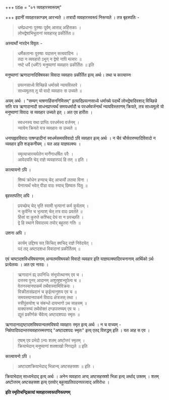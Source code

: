 +++
title = "०१ व्यवहारस्वरूपम्"

+++
इदानीं व्यवहारकाण्डम् आरभ्यते । तत्रादौ व्यवहारस्वरूपं निरूप्यते । तत्र बृहस्पतिः - 

> धर्मप्रधानाः पुरुषाः पूर्वम् आसन्न् अहिंसकाः ।  
> लोभद्वेषाभिभूतानां व्यवहारह् प्रकीर्तितः॥

अस्यार्थो नारदेन विवृतः - 

> धर्मैकतानाः पुरुषाः यदासन् सत्यवादिनः ।  
> तदा न व्यवहारो ऽभून् न द्वेषो नापि मत्सरः ॥  
> नष्टे धर्पे (धर्मे?) मनुष्याणां व्यवहारः प्रकीर्तितः ॥ इति

मनुष्याणां ऋणादानादिविषयका विवादा व्यवहारः प्रकीर्तित इत्य् अर्थः। तथा च कात्याय्नः

> प्रयत्नसाध्ये विच्छिन्ने धर्माख्ये न्यायविस्तरे ।  
> साध्यमूलस् तु यो वादो व्यवहारः स उच्यते ॥

अयम् अर्थः । "सम्यग् भाषणाहिंसननिमित्तम्" इत्यादिप्रयत्नसाध्ये धर्माख्ये पदार्थे लोभद्वेषादिवशाद् विच्छिन्ने सति यत्र ऋणादानादौ साधनप्राप्त्यर्थं समयधर्मादौ च परधर्मवर्जनार्थं न्यायविस्तरणम् क्रियते, तत्र साध्यमूलो यो मनुष्याणां विवादः स व्यवहार उच्यते इत् । अत एव हारीतः ।

> स्वधनस्य यथा प्राप्तिः परधर्मस्य वर्जनम् ।  
> न्यायेन क्रियते यत्र व्यवहारः स उच्यते ॥

धनापह्नवविवादः पाषण्डादीनां स्वधर्मसमयविवादो ऽपि व्यवहार इत्य् अर्थः । न चैवं चौर्यपारुष्यादिविवादो न व्यवहार इति शङ्कनीयम् । यत आह याज्ञवल्क्यः ।

> स्मृत्याचारव्यपेतेन मार्गेणाधर्षितः परैः ।  
> आवेदयति चेद् राज्ञे व्यवहारपदं हि तत् ॥ इति ।

कात्यायनो ऽपि ।

> शिष्यं क्रोधेन हन्याच् चेद् आचार्यो लतया विना ।  
> येनात्यर्थं भवेत् पीडा वादः स्याच् छिष्यतः पितुः ॥

बृहस्तपतिर् अपि ।

> प्रयच्छेच् चेद् भृतिं स्वामी भृत्यानां कर्म कुर्वताम् ।  
> न कुर्वन्ति च भृत्याश् चेत् तत्र वादः प्रवर्तते ॥  
> हिंसां वा कुरुते कश्चिद् देयं वा न प्रयच्छति ।  
> द्वे हि स्थाने विवादस्य तयोर् बहुतरा गतिः ॥

उशना अपि ।

> कार्यम् उद्दिश्य यत् किंचित् क्वचिद् राज्ञे निवेदयेत् ।  
> पदं तद् अष्टादशधा विवादानां प्रकीर्तितम् ॥

एवं चाष्टादशविधविषयाणाम् अन्यतमविषयको विवादो व्यवहार इति याज्ञवल्क्यादिवचनानाम् आर्थिको ऽर्थः प्रत्येतव्यः । अत एव नारदः ।

> ऋणादानं ह्य् उपनिधिः संभूयोत्थानम् एव च ।  
> दत्तस्य पुनर् आदानम् अशुस्रूषाभ्युपेत्य च ॥  
> वेतनस्यानपाकर्म तथैवास्वामिविक्रयः ।  
> विक्रीतासंप्रदानं च कृईत्वानुशय एव च ॥  
> समयस्यानपाकर्म विवादः क्षेत्रजस् तथा ।  
> स्त्रीपुंसयोश् च संबन्धो दायभागो ऽथ साहसम् ॥  
> वाक्पारुष्यं तथैवोक्तं दण्डपारुष्यम् एव च ।  
> द्यूतं प्रकीर्णकं चैवेत्य् अष्टादशपदः स्मृतः ॥

ऋणादानाद्यष्टादशविषयान्यतमविषयो व्यवहारः स्मृत इत्य् अर्थः । न च वाच्यम् -  निक्षेपादिपदान्तरव्यवहारस्मरणाद् "अष्टादशपदः स्मृतः" इत्य् एतद् विरुद्धम् इति । यत आह स एव ।

> एषाम् एव प्रभेदो ऽन्यः शतम् अष्टोत्तरं स्मृतम् ।  
> क्रियाभेदान् मनुष्याणां शतशाखो निगद्यते ॥ इति 

कात्यायनो ऽपि ।

> अष्टादशक्रियाभेदाद् भिन्नान्य् अष्टसहस्रशः ॥ इति ।

क्रियाभेदात् साध्यभेदाद् इत्य् अर्थः । अनेन व्यवहारा अप्य् अष्टसहस्रशो भिन्ना इत्य् अर्थाद् उक्तम् । शतम् अष्टोत्तरम् अष्टसहस्रश इत्य् एतयोर् बहुत्वप्रतिपादनपरत्वाद् अविरोधः । 

**इति स्मृतिचन्द्रिकायां व्यवहारस्वरूपनिरूपणम्**
